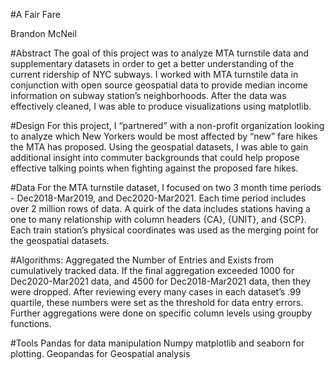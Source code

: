 #A Fair Fare

Brandon McNeil

#Abstract
The goal of this project was to analyze MTA turnstile data and supplementary datasets in order to get a better understanding of the current ridership of NYC subways. I worked with MTA turnstile data in conjunction with open source geospatial data to provide median income information on subway station’s neighborhoods. After the data was effectively cleaned, I was able to produce visualizations using matplotlib.

#Design
For this project, I “partnered” with a non-profit organization looking to analyze which New Yorkers would be most affected by “new” fare hikes the MTA has proposed. Using the geospatial datasets, I was able to gain additional insight into commuter backgrounds that could help propose effective talking points when fighting against the proposed fare hikes.

#Data
For the MTA turnstile dataset, I focused on two 3 month time periods - Dec2018-Mar2019, and Dec2020-Mar2021. Each time period includes over 2 million rows of data. A quirk of the data includes stations having a one to many relationship with column headers {CA}, {UNIT}, and {SCP}. 
Each train station’s physical coordinates was used as the merging point for the geospatial datasets.

#Algorithms:
Aggregated the Number of Entries and Exists from cumulatively tracked data. 
If the final aggregation exceeded 1000 for Dec2020-Mar2021 data, and 4500 for Dec2018-Mar2021 data, then they were dropped.
After reviewing every many cases in each dataset’s .99 quartile, these numbers were set as the threshold for data entry errors.
Further aggregations were done on specific column levels using groupby functions.

#Tools
Pandas for data manipulation
Numpy matplotlib and seaborn for plotting.
Geopandas for Geospatial analysis
